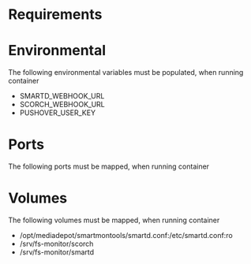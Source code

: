 
# Requirements


# Environmental
The following environmental variables must be populated, when running container
- SMARTD_WEBHOOK_URL
- SCORCH_WEBHOOK_URL
- PUSHOVER_USER_KEY

# Ports
The following ports must be mapped, when running container


# Volumes
The following volumes must be mapped, when running container

- /opt/mediadepot/smartmontools/smartd.conf:/etc/smartd.conf:ro
- /srv/fs-monitor/scorch
- /srv/fs-monitor/smartd

